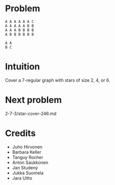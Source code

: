 # Problem

    A A A A A A C
    A A A A A B B
    A A A B B B B
    A B B B B B B

    A A
    B C

# Intuition

Cover a 7-regular graph with stars of size 2, 4, or 6.

# Next problem

2-7-3/star-cover-246.md

# Credits

- Juho Hirvonen
- Barbara Keller
- Tanguy Rocher
- Anton Saukkonen
- Jan Studený
- Jukka Suomela
- Jara Uitto
